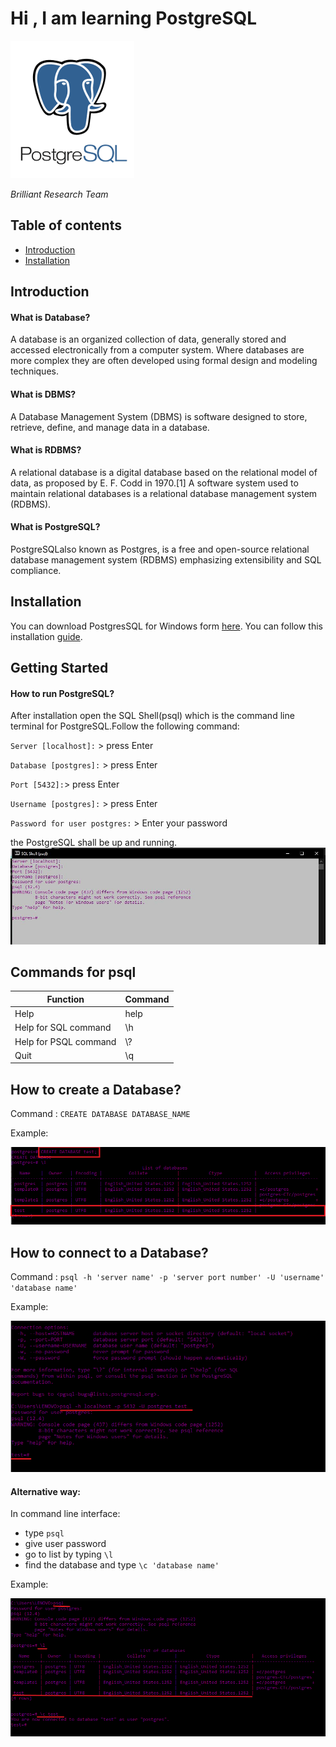 # Hi , I am learning PostgreSQL

![](./images/unnamed.png)

_Brilliant Research Team_

## Table of contents
* [Introduction](#intro)
* [Installation](#installation)

## Introduction  <a name="intro"></a>
#### What is Database?
A database is an organized collection of data, generally stored and accessed electronically from a computer system. Where databases are more complex they are often developed using formal design and modeling techniques.
#### What is DBMS?
A Database Management System (DBMS) is software designed to store, retrieve, define, and manage data in a database.
#### What is RDBMS?
A relational database is a digital database based on the relational model of data, as proposed by E. F. Codd in 1970.[1] A software system used to maintain relational databases is a relational database management system (RDBMS).
#### What is PostgreSQL?
PostgreSQLalso known as Postgres, is a free and open-source relational database management system (RDBMS) emphasizing extensibility and SQL compliance. 

## Installation  <a name="installation"></a>
You can download  PostgresSQL for Windows form [here](https://www.enterprisedb.com/downloads/postgres-postgresql-downloads).
You can follow this installation [guide](https://github.com/silenthunter007/postgresql).

## Getting Started

#### How to run PostgreSQL?
After installation open the SQL Shell(psql) which is the command line terminal for PostgreSQL.Follow the following command: 

`Server [localhost]:`   > press Enter

`Database [postgres]:`  > press Enter

`Port [5432]:`> press Enter

`Username [postgres]:` > press Enter

`Password for user postgres:` > Enter your password

the PostgreSQL shall be up and running.
![](./images/1.JPG)

## Commands for psql
| Function              | Command |
|-----------------------|---------|
| Help                  | help    |
| Help for SQL command  | \h      |
| Help for PSQL command | \\?     |
| Quit                  | \q      |

## How to create a Database?

Command : `CREATE DATABASE DATABASE_NAME`

Example:

![](./images/2.png)

## How to connect to a Database?

Command : `psql -h 'server name' -p 'server port number' -U 'username' 'database name'`

Example: 

![](./images/3.png)

#### Alternative way:

In command line interface:
* type `psql`
* give user password
* go to list by typing `\l`
* find the database and type `\c 'database name'`

Example:

![](./images/4.png)

